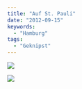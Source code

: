 ```yaml
---
title: "Auf St. Pauli"
date: "2012-09-15"
keywords:
  - "Hamburg"
tags:
  - "Geknipst"
---
```


![](/img/codecandies/handvergroesserung.jpg)

![](/img/codecandies/fussball.jpg)
